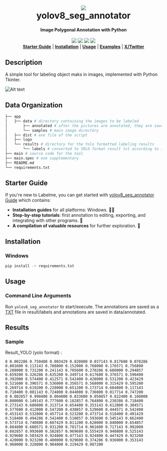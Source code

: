 <h1 align="center">
  <img src="https://images2.imgbox.com/23/3b/oPFjdMcK_o.png"><br/>yolov8_seg_annotator
</h1>

<h4 align="center">
  Image Polygonal Annotation with Python
</h4>

<div align="center">
  <a href="https://pypi.org/project/yolov8-seg-annotator/"><img src="https://img.shields.io/badge/pypi-v1.1.0-v1?logo=python"></a>
  <a href="#"><img src="https://img.shields.io/pypi/pyversions/labelme.svg"></a>
  <a href="#"><img src="https://img.shields.io/badge/Open%20Source-%C2%A9?style=plastic&logo=python&logoColor=green&color=black&cacheSeconds=3600"></a>
  <a href="#"><img src="https://img.shields.io/badge/Made%20By-sukruburakcetin-a?style=plastic&logo=python&logoColor=green&color=black&cacheSeconds=3600"></a>
</div>

<div align="center">
  <a href="#starter-guide"><b>Starter Guide</b></a>
  | <a href="#installation"><b>Installation</b></a>
  | <a href="#usage"><b>Usage</b></a>
  | <a href="#examples"><b>Examples</b></a>
  | <a href="https://x.com/labelmeai"><b>X/Twitter</b></a>
  <!-- | <a href="https://github.com/wkentaro/labelme/discussions"><b>Community</b></a> -->
  <!-- | <a href="https://www.youtube.com/playlist?list=PLI6LvFw0iflh3o33YYnVIfOpaO0hc5Dzw"><b>Youtube FAQ</b></a> -->
</div>

## Description
A simple tool for labeling object maks in images, implemented with Python Tkinter. 


![Alt text](https://images2.imgbox.com/65/03/jaRI3lWw_o.png?raw=true "Title")


Data Organization
-----------------
```bash
├── app
│   ├── data # directory containing the images to be labeled
│       ├── annotated # after the pictures are annotated, they are saved in this folder.
│       └── samples # main image directory
│   ├── dist # exe file of the script
│   ├── logo
│   └── results # directory for the Yolo formatted labeling results
│       └── labels # converted to YOLO format result txt according to image file name
├── main # source code for the tool
├── main.spec # exe supplementary
├── README.md
└── requirements.txt
```

## Starter Guide

If you're new to Labelme, you can get started with [yolov8_seg_annotator Guide]() which contains:

- **Installation guides** for all platforms: Windows. 💪🏼
- **Step-by-step tutorials**: first annotation to editing, exporting, and integrating with other programs. 🤭
- **A compilation of valuable resources** for further exploration. 🤗

## Installation

### Windows
```bash
pip install -r requirements.txt
```

## Usage
### Command Line Arguments
Run `yolov8_seg_annotator` to start/execute.
The annotations are saved as a [TXT]() file in result/labels and annotations are saved in data/annotated.


## Results
### Sample
Result_YOLO (yolo format) : 
```
8 0.002286 0.750400 0.003429 0.820800 0.037143 0.817600 0.078286 0.801600 0.113143 0.788800 0.152000 0.768000 0.176571 0.756800 0.208000 0.731200 0.241143 0.705600 0.270286 0.680000 0.294857 0.659200 0.326286 0.635200 0.349714 0.617600 0.376571 0.590400 0.392000 0.574400 0.412571 0.542400 0.428000 0.531200 0.423429 0.521600 0.396571 0.536000 0.356571 0.568000 0.315429 0.595200 0.269714 0.619200 0.228000 0.651200 0.173714 0.684800 0.117143 0.710400 0.081143 0.724800 0.044000 0.736000 0.017714 0.747200
0 0.002857 0.990400 0.004000 0.833600 0.050857 0.822400 0.108000 0.800000 0.149143 0.777600 0.182857 0.764800 0.230286 0.718400 0.273143 0.688000 0.313714 0.654400 0.353143 0.612800 0.384571 0.577600 0.412000 0.547200 0.430857 0.529600 0.444571 0.542400 0.453143 0.532800 0.457714 0.523200 0.473714 0.518400 0.491429 0.518400 0.494286 0.542400 0.510857 0.593600 0.545143 0.662400 0.573714 0.740800 0.607429 0.811200 0.628000 0.848000 0.654857 0.884800 0.680571 0.931200 0.701714 0.961600 0.717143 0.992000 0.602857 0.993600 0.582857 0.969600 0.555429 0.940800 0.525143 0.929600 0.503429 0.924800 0.477143 0.924800 0.447429 0.923200 0.420000 0.923200 0.400000 0.929600 0.374286 0.936000 0.353143 0.960000 0.328000 0.984000 0.319429 0.987200
```
